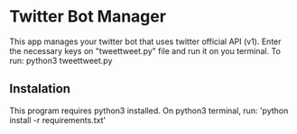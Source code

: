 # Twitter Bot Manager
This app manages your twitter bot that uses twitter official API (v1). Enter the necessary keys on "tweettweet.py" file and run it on you terminal. To run:
python3 tweettweet.py

## Instalation
This program requires python3 installed. On python3 terminal, run: 'python install -r requirements.txt'
